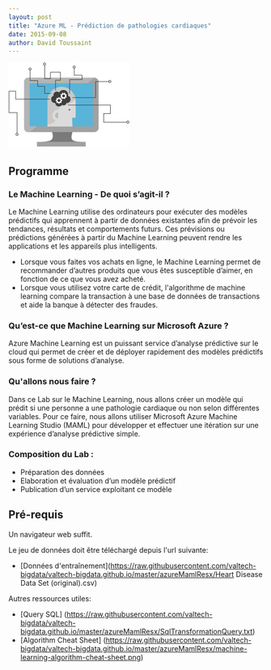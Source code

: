 ```yaml
---
layout: post
title: "Azure ML - Prédiction de pathologies cardiaques"
date: 2015-09-08
author: David Toussaint
---
```


![R](/images/AzureMaml.png)

## Programme

### Le Machine Learning - De quoi s’agit-il ?
Le Machine Learning utilise des ordinateurs pour exécuter des modèles prédictifs qui apprennent à partir de données existantes afin de prévoir les tendances, résultats et comportements futurs.
Ces prévisions ou prédictions générées à partir du Machine Learning peuvent rendre les applications et les appareils plus intelligents.
* Lorsque vous faites vos achats en ligne, le Machine Learning permet de recommander d’autres produits que vous êtes susceptible d’aimer, en fonction de ce que vous avez acheté.
* Lorsque vous utilisez votre carte de crédit, l'algorithme de machine learning compare la transaction à une base de données de transactions et aide la banque à détecter des fraudes.

### Qu’est-ce que Machine Learning sur Microsoft Azure ?
Azure Machine Learning est un puissant service d’analyse prédictive sur le cloud qui permet de créer et de déployer rapidement des modèles prédictifs sous forme de solutions d’analyse.  

### Qu'allons nous faire ?  
Dans ce Lab sur le Machine Learning, nous allons créer un modèle qui prédit si une personne a une pathologie cardiaque ou non selon différentes variables. Pour ce faire, nous allons utiliser Microsoft Azure Machine Learning Studio (MAML) pour développer et effectuer une itération sur une expérience d’analyse prédictive simple.

### Composition du Lab :  
* Préparation des données  
* Elaboration et évaluation d’un modèle prédictif  
* Publication d’un service exploitant ce modèle


## Pré-requis

Un navigateur web suffit.

Le jeu de données doit être téléchargé depuis l'url suivante:

* [Données d'entraînement](https://raw.githubusercontent.com/valtech-bigdata/valtech-bigdata.github.io/master/azureMamlResx/Heart Disease Data Set (original).csv)

Autres ressources utiles:  

* [Query SQL] (https://raw.githubusercontent.com/valtech-bigdata/valtech-bigdata.github.io/master/azureMamlResx/SqlTransformationQuery.txt)  
* [Algorithm Cheat Sheet] (https://raw.githubusercontent.com/valtech-bigdata/valtech-bigdata.github.io/master/azureMamlResx/machine-learning-algorithm-cheat-sheet.png)